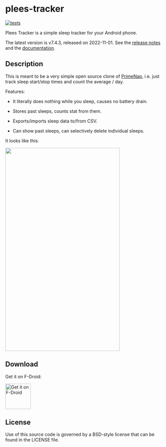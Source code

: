 # plees-tracker

[![tests](https://github.com/vmiklos/plees-tracker/workflows/tests/badge.svg)](https://github.com/vmiklos/plees-tracker/actions")

Plees Tracker is a simple sleep tracker for your Android phone.

The latest version is v7.4.3, released on 2022-11-01.  See the [release
notes](https://github.com/vmiklos/plees-tracker/blob/master/NEWS.md) and the
[documentation](https://github.com/vmiklos/plees-tracker/blob/master/doc/README.md).

## Description

This is meant to be a very simple open source clone of
[PrimeNap](https://play.google.com/store/apps/details?id=com.primenap), i.e. just track sleep
start/stop times and count the average / day.

Features:

- It literally does nothing while you sleep, causes no battery drain.

- Stores past sleeps, counts stat from them.

- Exports/imports sleep data to/from CSV.

- Can show past sleeps, can selectively delete individual sleeps.

It looks like this:

<img src="https://vmiklos.hu/plees-tracker/app/1.png"
    width="360"
    height="640">

## Download

Get it on F-Droid:

[<img src="https://fdroid.gitlab.io/artwork/badge/get-it-on.png"
     alt="Get it on F-Droid"
     height="80">](https://f-droid.org/en/packages/hu.vmiklos.plees_tracker/)

## License

Use of this source code is governed by a BSD-style license that can be found in
the LICENSE file.
